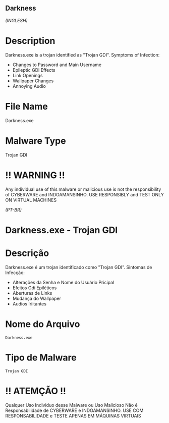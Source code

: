 ## Darkness

*(INGLESH)*
# Description

Darkness.exe is a trojan identified as "Trojan GDI". Symptoms of Infection:

   - Changes to Password and Main Username
   - Epileptic GDI Effects
   - Link Openings
   - Wallpaper Changes
   - Annoying Audio

# File Name

  Darkness.exe

# Malware Type

  Trojan GDI

# !! WARNING !!

Any individual use of this malware or malicious use is not the responsibility of CYBERWARE and INDOAMANSINHO. USE RESPONSIBLY and TEST ONLY ON VIRTUAL MACHINES

*(PT-BR)*
# Darkness.exe - Trojan GDI
# Descrição

Darkness.exe é um trojan identificado como "Trojan GDI". Sintomas de Infecção:
  - Alterações da Senha e Nome do Usuário Pricipal
  - Efeitos Gdi Epiléticos
  - Aberturas de Links
  - Mudança do Wallpaper
  - Audios Iriitantes

# Nome do Arquivo

    Darkness.exe

# Tipo de Malware

    Trojan GDI


# !! ATEMÇÃO !!

Qualquer Uso Individuo desse Malware ou Uso Malicioso Não é Responsabilidade de CYBERWARE e INDOAMANSINHO. USE COM RESPONSABILIDADE e TESTE APENAS EM MÁQUINAS VIRTUAIS

